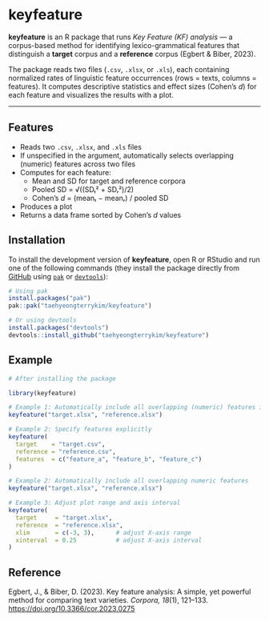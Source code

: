 
# keyfeature

<!-- badges: start -->
<!-- badges: end -->

**keyfeature** is an R package that runs *Key Feature (KF) analysis* — a corpus-based method for identifying lexico-grammatical features that distinguish a **target** corpus and a **reference** corpus (Egbert & Biber, 2023).

The package reads two files (`.csv`, `.xlsx`, or `.xls`), each containing normalized rates of linguistic feature occurrences (rows = texts, columns = features). It computes descriptive statistics and effect sizes (Cohen’s *d*) for each feature and visualizes the results with a plot.

---

## Features

- Reads two `.csv`, `.xlsx`, and `.xls` files  
- If unspecified in the argument, automatically selects overlapping (numeric) features across two files  
- Computes for each feature:
  - Mean and SD for target and reference corpora  
  - Pooled SD = √((SDₜ² + SDᵣ²)/2)  
  - Cohen’s *d* = (meanₜ − meanᵣ) / pooled SD  
- Produces a plot  
- Returns a data frame sorted by Cohen’s *d* values

## Installation

To install the development version of **keyfeature**, open R or RStudio and run one of the following commands (they install the package directly from [GitHub](https://github.com/taehyeongterrykim/keyfeature) using [`pak`](https://pak.r-lib.org/) or [`devtools`](https://devtools.r-lib.org/)):

```r
# Using pak
install.packages("pak")
pak::pak("taehyeongterrykim/keyfeature")

# Or using devtools
install.packages("devtools")
devtools::install_github("taehyeongterrykim/keyfeature")
```

## Example

``` r
# After installing the package

library(keyfeature)

# Example 1: Automatically include all overlapping (numeric) features in the files 
keyfeature("target.xlsx", "reference.xlsx")

# Example 2: Specify features explicitly
keyfeature(
  target    = "target.csv",
  reference = "reference.csv",
  features  = c("feature_a", "feature_b", "feature_c")
)

# Example 2: Automatically include all overlapping numeric features
keyfeature("target.xlsx", "reference.xlsx")

# Example 3: Adjust plot range and axis interval
keyfeature(
  target     = "target.xlsx",
  reference  = "reference.xlsx",
  xlim       = c(-3, 3),      # adjust X-axis range
  xinterval  = 0.25           # adjust X-axis interval
)

```

## Reference

Egbert, J., & Biber, D. (2023). Key feature analysis: A simple, yet powerful method for comparing text varieties. *Corpora, 18*(1), 121–133. https://doi.org/10.3366/cor.2023.0275

